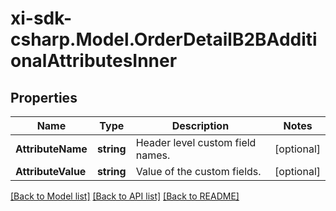 # xi-sdk-csharp.Model.OrderDetailB2BAdditionalAttributesInner

## Properties

Name | Type | Description | Notes
------------ | ------------- | ------------- | -------------
**AttributeName** | **string** | Header level custom field names. | [optional] 
**AttributeValue** | **string** | Value of the custom fields. | [optional] 

[[Back to Model list]](../README.md#documentation-for-models) [[Back to API list]](../README.md#documentation-for-api-endpoints) [[Back to README]](../README.md)

